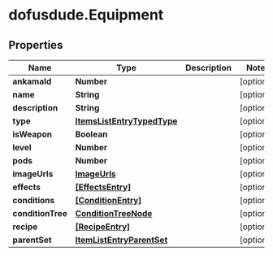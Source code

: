 # dofusdude.Equipment

## Properties

Name | Type | Description | Notes
------------ | ------------- | ------------- | -------------
**ankamaId** | **Number** |  | [optional] 
**name** | **String** |  | [optional] 
**description** | **String** |  | [optional] 
**type** | [**ItemsListEntryTypedType**](ItemsListEntryTypedType.md) |  | [optional] 
**isWeapon** | **Boolean** |  | [optional] 
**level** | **Number** |  | [optional] 
**pods** | **Number** |  | [optional] 
**imageUrls** | [**ImageUrls**](ImageUrls.md) |  | [optional] 
**effects** | [**[EffectsEntry]**](EffectsEntry.md) |  | [optional] 
**conditions** | [**[ConditionEntry]**](ConditionEntry.md) |  | [optional] 
**conditionTree** | [**ConditionTreeNode**](ConditionTreeNode.md) |  | [optional] 
**recipe** | [**[RecipeEntry]**](RecipeEntry.md) |  | [optional] 
**parentSet** | [**ItemListEntryParentSet**](ItemListEntryParentSet.md) |  | [optional] 


